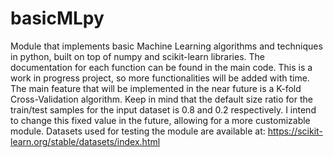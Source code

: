 # basicMLpy
Module that implements basic Machine Learning algorithms and techniques in python, built on top of numpy and scikit-learn libraries.
The documentation for each function can be found in the main code.
This is a work in progress project, so more functionalities will be added with time. The main feature that will be implemented in the near future is a K-fold Cross-Validation algorithm.
Keep in mind that the default size ratio for the train/test samples for the input dataset is 0.8 and 0.2 respectively. I intend to change this fixed value in the future, allowing for a more customizable module.
Datasets used for testing the module are available at: https://scikit-learn.org/stable/datasets/index.html
